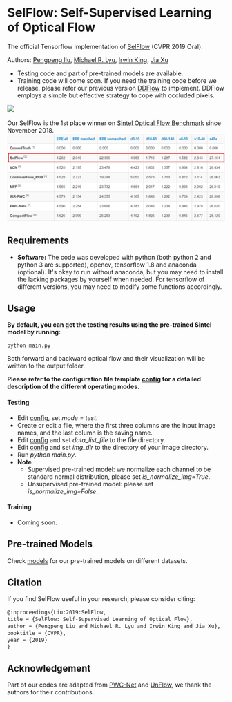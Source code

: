 # SelFlow: Self-Supervised Learning of Optical Flow
The official Tensorflow implementation of [SelFlow](https://arxiv.org/abs/1904.09117) (CVPR 2019 Oral). 

Authors: [Pengpeng liu](https://ppliuboy.github.io/), [Michael R. Lyu](http://www.cse.cuhk.edu.hk/lyu/), [Irwin King](https://www.cse.cuhk.edu.hk/irwin.king/), [Jia Xu](http://pages.cs.wisc.edu/~jiaxu/index.html)

- Testing code and part of pre-trained models are available.
- Training code will come soon. If you need the training code before we release, please refer our previous version [DDFlow](https://github.com/ppliuboy/DDFlow) to implement. DDFlow employs a simple but effective strategy to cope with occluded pixels. 

![](./images/dance.gif)

Our SelFlow is the 1st place winner on [Sintel Optical Flow Benchmark](http://sintel.is.tue.mpg.de/results) since November 2018.
![](./images/sintel_benchmark.png)

## Requirements
- **Software:** The code was developed with python (both python 2 and python 3 are supported), opencv, tensorflow 1.8 and anaconda (optional). It's okay to run without anaconda, but you may need to install the lacking packages by yourself when needed. For tensorflow of different versions, you may need to modify some functions accordingly.

## Usage
**By default, you can get the testing results using the pre-trained Sintel model by running:**

    python main.py

Both forward and backward optical flow and their visualization will be written to the output folder. 

**Please refer to the configuration file template [config](config/config.ini) for a detailed description of the different operating modes.**


#### Testing
- Edit [config](config/config.ini), set *mode = test*.
- Create or edit a file, where the first three columns are the input image names, and the last column is the saving name. 
- Edit [config](config/config.ini) and set *data_list_file* to the file directory.
- Edit [config](config/config.ini) and set *img_dir* to the directory of your image directory.
- Run *python main.py*.
- **Note** 
    -  Supervised pre-trained model: we normalize each channel to be standard normal distribution, please set *is_normalize_img=True*.
    -  Unsupervised pre-trained model: please set *is_normalize_img=False*.

#### Training
- Coming soon.

## Pre-trained Models
Check [models](./models) for our pre-trained models on different datasets.

## Citation
If you find SelFlow useful in your research, please consider citing:

    @inproceedings{Liu:2019:SelFlow, 
    title = {SelFlow: Self-Supervised Learning of Optical Flow}, 
    author = {Pengpeng Liu and Michael R. Lyu and Irwin King and Jia Xu}, 
    booktitle = {CVPR}, 
    year = {2019}
    }

## Acknowledgement
Part of our codes are adapted from [PWC-Net](https://github.com/NVlabs/PWC-Net) and [UnFlow](https://github.com/simonmeister/UnFlow), we thank the authors for their contributions.